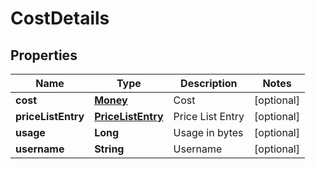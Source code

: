 
# CostDetails

## Properties
Name | Type | Description | Notes
------------ | ------------- | ------------- | -------------
**cost** | [**Money**](Money.md) | Cost |  [optional]
**priceListEntry** | [**PriceListEntry**](PriceListEntry.md) | Price List Entry |  [optional]
**usage** | **Long** | Usage in bytes |  [optional]
**username** | **String** | Username |  [optional]




